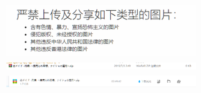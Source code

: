 ![title](https://raw.githubusercontent.com/shenyueyemiao/gitnote-images/master/gitnote/2019/07/01/1561989855698-1561989855789.png)

![title](https://raw.githubusercontent.com/shenyueyemiao/gitnote-images/master/gitnote/2019/07/03/1562093637023-1562093637102.png)

![title](https://raw.githubusercontent.com/shenyueyemiao/gitnote-images/master/gitnote/2019/07/03/1562093745159-1562093745164.png)
